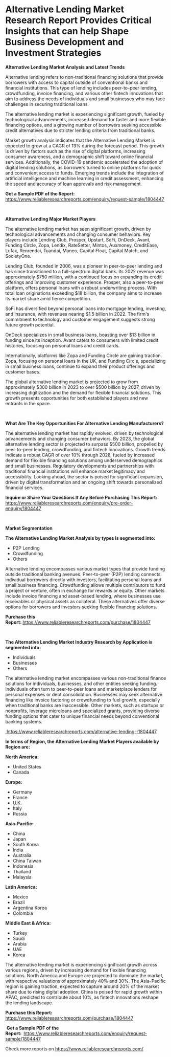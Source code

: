 <p><h1>Alternative Lending Market Research Report Provides Critical Insights that can help Shape Business Development and Investment Strategies</h1></p><p><strong>Alternative Lending Market Analysis and Latest Trends</strong></p>
<p><p>Alternative lending refers to non-traditional financing solutions that provide borrowers with access to capital outside of conventional banks and financial institutions. This type of lending includes peer-to-peer lending, crowdfunding, invoice financing, and various other fintech innovations that aim to address the needs of individuals and small businesses who may face challenges in securing traditional loans.</p><p>The alternative lending market is experiencing significant growth, fueled by technological advancements, increased demand for faster and more flexible financing options, and a growing number of borrowers seeking accessible credit alternatives due to stricter lending criteria from traditional banks. </p><p>Market growth analysis indicates that the Alternative Lending Market is expected to grow at a CAGR of 13% during the forecast period. This growth is driven by factors such as the rise of digital platforms, increasing consumer awareness, and a demographic shift toward online financial services. Additionally, the COVID-19 pandemic accelerated the adoption of digital lending solutions, as borrowers turned to online platforms for quick and convenient access to funds. Emerging trends include the integration of artificial intelligence and machine learning in credit assessment, enhancing the speed and accuracy of loan approvals and risk management.</p></p>
<p><strong>Get a Sample PDF of the Report:&nbsp;</strong> <a href="https://www.reliableresearchreports.com/enquiry/request-sample/1804447?utm_campaign=2737&utm_medium=2&utm_source=Github&utm_content=ia&utm_term=09032025&utm_id=alternative-lending">https://www.reliableresearchreports.com/enquiry/request-sample/1804447</a></p>
<p>&nbsp;</p>
<p><strong>Alternative Lending Major Market Players</strong></p>
<p><p>The alternative lending market has seen significant growth, driven by technological advancements and changing consumer behaviors. Key players include Lending Club, Prosper, Upstart, SoFi, OnDeck, Avant, Funding Circle, Zopa, Lendix, RateSetter, Mintos, Auxmoney, CreditEase, Lufax, Renrendai, Tuandai, Maneo, Capital Float, Capital Match, and SocietyOne. </p><p>Lending Club, founded in 2006, was a pioneer in peer-to-peer lending and has since transitioned to a full-spectrum digital bank. Its 2022 revenue was approximately $750 million, with a continued focus on expanding its credit offerings and improving customer experience. Prosper, also a peer-to-peer platform, offers personal loans with a robust underwriting process. With total loan originations exceeding $18 billion, the company aims to increase its market share amid fierce competition.</p><p>SoFi has diversified beyond personal loans into mortgage lending, investing, and insurance, with revenues nearing $1.5 billion in 2022. The firm's commitment to technology and customer engagement suggests strong future growth potential. </p><p>OnDeck specializes in small business loans, boasting over $13 billion in funding since its inception. Avant caters to consumers with limited credit histories, focusing on personal loans and credit cards. </p><p>Internationally, platforms like Zopa and Funding Circle are gaining traction. Zopa, focusing on personal loans in the UK, and Funding Circle, specializing in small business loans, continue to expand their product offerings and customer bases. </p><p>The global alternative lending market is projected to grow from approximately $300 billion in 2023 to over $500 billion by 2027, driven by increasing digitization and the demand for flexible financial solutions. This growth presents opportunities for both established players and new entrants in the space.</p></p>
<p>&nbsp;</p>
<p><strong>What Are The Key Opportunities For Alternative Lending Manufacturers?</strong></p>
<p><p>The alternative lending market has rapidly evolved, driven by technological advancements and changing consumer behaviors. By 2023, the global alternative lending sector is projected to surpass $500 billion, propelled by peer-to-peer lending, crowdfunding, and fintech innovations. Growth trends indicate a robust CAGR of over 10% through 2028, fueled by increased demand for flexible financing solutions among underserved demographics and small businesses. Regulatory developments and partnerships with traditional financial institutions will enhance market legitimacy and accessibility. Looking ahead, the sector is poised for significant expansion, driven by digital transformation and an ongoing shift towards personalized financial services.</p></p>
<p><strong>Inquire or Share Your Questions If Any Before Purchasing This Report:</strong> <a href="https://www.reliableresearchreports.com/enquiry/pre-order-enquiry/1804447?utm_campaign=2737&utm_medium=2&utm_source=Github&utm_content=ia&utm_term=09032025&utm_id=alternative-lending">https://www.reliableresearchreports.com/enquiry/pre-order-enquiry/1804447</a></p>
<p>&nbsp;</p>
<p><strong>Market Segmentation</strong></p>
<p><strong>The Alternative Lending Market Analysis by types is segmented into:</strong></p>
<p><ul><li>P2P Lending</li><li>Crowdfunding</li><li>Others</li></ul></p>
<p><p>Alternative lending encompasses various market types that provide funding outside traditional banking avenues. Peer-to-peer (P2P) lending connects individual borrowers directly with investors, facilitating personal loans and small business financing. Crowdfunding allows multiple contributors to fund a project or venture, often in exchange for rewards or equity. Other markets include invoice financing and asset-based lending, where businesses use receivables or physical assets as collateral. These alternatives offer diverse options for borrowers and investors seeking flexible financing solutions.</p></p>
<p><strong>Purchase this Report:&nbsp;</strong><a href="https://www.reliableresearchreports.com/purchase/1804447?utm_campaign=2737&utm_medium=2&utm_source=Github&utm_content=ia&utm_term=09032025&utm_id=alternative-lending">https://www.reliableresearchreports.com/purchase/1804447</a></p>
<p>&nbsp;</p>
<p><strong>The Alternative Lending Market Industry Research by Application is segmented into:</strong></p>
<p><ul><li>Individuals</li><li>Businesses</li><li>Others</li></ul></p>
<p><p>The alternative lending market encompasses various non-traditional finance solutions for individuals, businesses, and other entities seeking funding. Individuals often turn to peer-to-peer loans and marketplace lenders for personal expenses or debt consolidation. Businesses may seek alternative financing like invoice factoring or crowdfunding to fuel growth, especially when traditional banks are inaccessible. Other markets, such as startups or nonprofits, leverage microloans and specialized grants, providing diverse funding options that cater to unique financial needs beyond conventional banking systems.</p></p>
<p><a href="https://www.reliableresearchreports.com/alternative-lending-r1804447?utm_campaign=2737&utm_medium=2&utm_source=Github&utm_content=ia&utm_term=09032025&utm_id=alternative-lending">&nbsp;https://www.reliableresearchreports.com/alternative-lending-r1804447</a></p>
<p><strong>In terms of Region, the Alternative Lending Market Players available by Region are:</strong></p>
<p>
    <p> <strong> North America: </strong>
        <ul>
            <li>United States</li>
            <li>Canada</li>
        </ul>
        </p> 
    <p> <strong> Europe: </strong>
        <ul>
            <li>Germany</li>
            <li>France</li>
            <li>U.K.</li>
            <li>Italy</li>
            <li>Russia</li>
        </ul>
        </p> 
    <p> <strong> Asia-Pacific: </strong>
        <ul>
            <li>China</li>
            <li>Japan</li>
            <li>South Korea</li>
            <li>India</li>
            <li>Australia</li>
            <li>China Taiwan</li>
            <li>Indonesia</li>
            <li>Thailand</li>
            <li>Malaysia</li>
        </ul>
        </p> 
    <p> <strong> Latin America: </strong>
        <ul>
            <li>Mexico</li>
            <li>Brazil</li>
            <li>Argentina Korea</li>
            <li>Colombia</li>
        </ul>
        </p> 
    <p> <strong> Middle East & Africa: </strong>
        <ul>
            <li>Turkey</li>
            <li>Saudi</li>
            <li>Arabia</li>
            <li>UAE</li>
            <li>Korea</li>
        </ul>
    </p>
    </p>
<p><p>The alternative lending market is experiencing significant growth across various regions, driven by increasing demand for flexible financing solutions. North America and Europe are projected to dominate the market, with respective valuations of approximately 40% and 30%. The Asia-Pacific region is gaining traction, expected to capture around 20% of the market share due to rising digital adoption. China is poised for rapid growth within APAC, predicted to contribute about 10%, as fintech innovations reshape the lending landscape.</p></p>
<p><strong>Purchase this Report: </strong><a href="https://www.reliableresearchreports.com/purchase/1804447?utm_campaign=2737&utm_medium=2&utm_source=Github&utm_content=ia&utm_term=09032025&utm_id=alternative-lending">https://www.reliableresearchreports.com/purchase/1804447</a></p>
<p>&nbsp;<strong>Get a Sample PDF of the Report:&nbsp;&nbsp;</strong><a href="https://www.reliableresearchreports.com/enquiry/request-sample/1804447?utm_campaign=2737&utm_medium=2&utm_source=Github&utm_content=ia&utm_term=09032025&utm_id=alternative-lending">https://www.reliableresearchreports.com/enquiry/request-sample/1804447</a></p>
<p><strong></strong></p>
<p>Check more reports on <a href="https://www.reliableresearchreports.com/?utm_campaign=2737&utm_medium=2&utm_source=Github&utm_content=ia&utm_term=09032025&utm_id=alternative-lending">https://www.reliableresearchreports.com/</a></p>